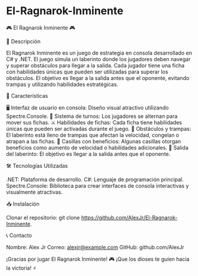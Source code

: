 # El-Ragnarok-Inminente

🎮 El Ragnarok Inminente 🎮

🌟 Descripción

El Ragnarok Inminente es un juego de estrategia en consola desarrollado en C# y .NET. El juego simula un laberinto donde los jugadores deben navegar y superar obstáculos para llegar a la salida. Cada jugador tiene una ficha con habilidades únicas que pueden ser utilizadas para superar los obstáculos. El objetivo es llegar a la salida antes que el oponente, evitando trampas y utilizando habilidades estratégicas.

🚀 Características

🖥️ Interfaz de usuario en consola: Diseño visual atractivo utilizando Spectre.Console.
🔄 Sistema de turnos: Los jugadores se alternan para mover sus fichas.
⚔️ Habilidades de fichas: Cada ficha tiene habilidades únicas que pueden ser activadas durante el juego.
🚧 Obstáculos y trampas: El laberinto está lleno de trampas que afectan la velocidad, congelan o atrapan a las fichas.
🎁 Casillas con beneficios: Algunas casillas otorgan beneficios como aumento de velocidad o habilidades adicionales.
🏁 Salida del laberinto: El objetivo es llegar a la salida antes que el oponente.

🛠️ Tecnologías Utilizadas

.NET: Plataforma de desarrollo.
C#: Lenguaje de programación principal.
Spectre.Console: Biblioteca para crear interfaces de consola interactivas y visualmente atractivas.

📥 Instalación

Clonar el repositorio:
git clone https://github.com/AlexJr/El-Ragnarok-Inminente.
 
📞 Contacto

Nombre: Alex Jr
Correo: alexjr@example.com
GitHub: github.com/AlexJr

¡Gracias por jugar El Ragnarok Inminente! 🎮
¡Que los dioses te guíen hacia la victoria! ⚡